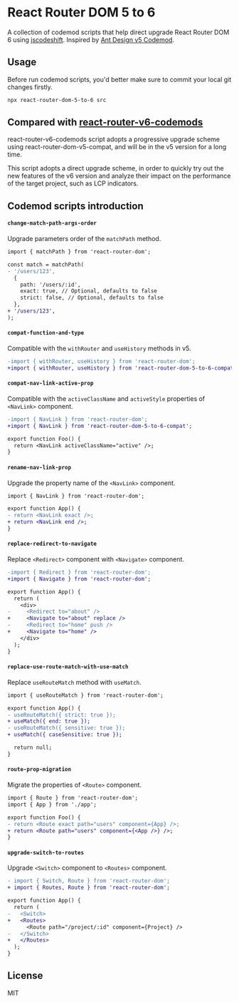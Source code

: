 # React Router DOM 5 to 6

A collection of codemod scripts that help direct upgrade React Router DOM 6 using [jscodeshift](https://github.com/facebook/jscodeshift). Inspired by [Ant Design v5 Codemod](https://github.com/ant-design/codemod-v5).

## Usage

Before run codemod scripts, you'd better make sure to commit your local git changes firstly.

```bash
npx react-router-dom-5-to-6 src
```

## Compared with [react-router-v6-codemods](https://github.com/rajasegar/react-router-v6-codemods)

react-router-v6-codemods script adopts a progressive upgrade scheme using react-router-dom-v5-compat, and will be in the v5 version for a long time.

This script adopts a direct upgrade scheme, in order to quickly try out the new features of the v6 version and analyze their impact on the performance of the target project, such as LCP indicators.

## Codemod scripts introduction

#### `change-match-path-args-order`

Upgrade parameters order of the `matchPath` method.

```diff
import { matchPath } from 'react-router-dom';

const match = matchPath(
- '/users/123',
  {
    path: '/users/:id',
    exact: true, // Optional, defaults to false
    strict: false, // Optional, defaults to false
  },
+ '/users/123',
);
```

#### `compat-function-and-type`

Compatible with the `withRouter` and `useHistory` methods in v5.

```diff
-import { withRouter, useHistory } from 'react-router-dom';
+import { withRouter, useHistory } from 'react-router-dom-5-to-6-compat';
```

#### `compat-nav-link-active-prop`

Compatible with the `activeClassName` and `activeStyle` properties of `<NavLink>` component.

```diff
-import { NavLink } from 'react-router-dom';
+import { NavLink } from 'react-router-dom-5-to-6-compat';

export function Foo() {
  return <NavLink activeClassName="active" />;
}
```

#### `rename-nav-link-prop`

Upgrade the property name of the `<NavLink>` component.

```diff
import { NavLink } from 'react-router-dom';

export function App() {
- return <NavLink exact />;
+ return <NavLink end />;
}
```

#### `replace-redirect-to-navigate`

Replace `<Redirect>` component with `<Navigate>` component.

```diff
-import { Redirect } from 'react-router-dom';
+import { Navigate } from 'react-router-dom';

export function App() {
  return (
    <div>
-     <Redirect to="about" />
+     <Navigate to="about" replace />
-     <Redirect to="home" push />
+     <Navigate to="home" />
    </div>
  );
}
```

#### `replace-use-route-match-with-use-match`

Replace `useRouteMatch` method with `useMatch`.

```diff
import { useRouteMatch } from 'react-router-dom';

export function App() {
- useRouteMatch({ strict: true });
+ useMatch({ end: true });
- useRouteMatch({ sensitive: true });
+ useMatch({ caseSensitive: true });

  return null;
}
```

#### `route-prop-migration`

Migrate the properties of `<Route>` component.

```diff
import { Route } from 'react-router-dom';
import { App } from './app';

export function Foo() {
- return <Route exact path="users" component={App} />;
+ return <Route path="users" component={<App />} />;
}
```

#### `upgrade-switch-to-routes`

Upgrade `<Switch>` component to `<Routes>` component.

```diff
- import { Switch, Route } from 'react-router-dom';
+ import { Routes, Route } from 'react-router-dom';

export function App() {
  return (
-   <Switch>
+   <Routes>
      <Route path="/project/:id" component={Project} />
-   </Switch>
+   </Routes>
  );
}
```

## License

MIT
